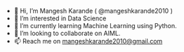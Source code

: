 - 👋 Hi, I’m Mangesh Karande ( @mangeshkarande2010 )
- 👀 I’m interested in Data Science
- 🌱 I’m currently learning Machine Learning using Python.
- 💞️ I’m looking to collaborate on AIML.
- 📫 Reach me on mangeshkarande2010@gmail.com

<!---
mangeshkarande2010/mangeshkarande2010 is a ✨ special ✨ repository because its `README.md` (this file) appears on your GitHub profile.
You can click the Preview link to take a look at your changes.
--->
